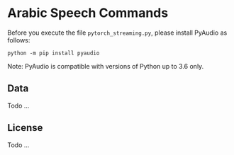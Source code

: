 # Arabic Speech Commands
Before you execute the file `pytorch_streaming.py`, please install PyAudio as follows:

```python -m pip install pyaudio```

Note: PyAudio is compatible with versions of Python up to 3.6 only.

## Data
Todo ...

## License
Todo ...
